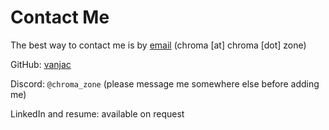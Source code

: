 # Contact Me

The best way to contact me is by [email](ma&#105;&#108;to&#58;&#99;&#104;ro&#109;&#97;&#64;%&#54;3h&#37;72o&#37;6Da%2&#69;zone) (chroma \[at\] chroma \[dot\] zone)

GitHub: [vanjac](https://github.com/vanjac/)

Discord: `@chroma_zone` (please message me somewhere else before adding me)

LinkedIn and resume: available on request
